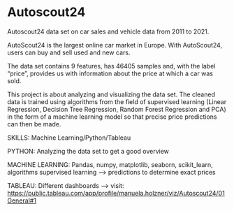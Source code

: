 # Autoscout24
Autoscout24 data set on car sales and vehicle data from 2011 to 2021.

AutoScout24 is the largest online car market in Europe. With AutoScout24, users can buy
and sell used and new cars.

The data set contains 9 features, has 46405 samples and, with the label “price”,
provides us with information about the price at which a car was sold.

This project is about analyzing and visualizing the data set. The cleaned data is trained
using algorithms from the field of supervised learning (Linear Regression, Decision Tree Regression, 
Random Forest Regression and PCA) in the form of a machine learning model so that precise price 
predictions can then be made.

SKILLS: 
Machine Learning/Python/Tableau 

PYTHON: 
Analyzing the data set to get a good overview

MACHINE LEARNING: 
Pandas, numpy, matplotlib, seaborn, scikit_learn,  algorithms supervised learning  --> predictions to determine exact prices

TABLEAU: 
Different dashboards --> visit: https://public.tableau.com/app/profile/manuela.holzner/viz/Autoscout24/01General#1

